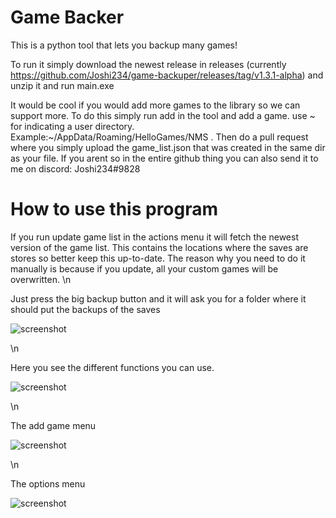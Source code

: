# Game Backer
This is a python tool that lets you backup many games!

To run it simply download the newest release in releases (currently https://github.com/Joshi234/game-backuper/releases/tag/v1.3.1-alpha)
and unzip it and run main.exe

It would be cool if you would add more games to the library so we can support more. To do this simply run add in the tool and add a game. use ~ for indicating a user directory. Example:~/AppData/Roaming/HelloGames/NMS . Then do a pull request where you simply upload the game_list.json that was created in the same dir as your file. If you arent so in the entire github thing you can also send it to me on discord: Joshi234#9828

# How to use this program
If you run update game list in the actions menu it will fetch the newest version of the game list. This contains the locations where the saves are stores so better keep this up-to-date. The reason why you need to do it manually is because if you update, all your custom games will be overwritten.
\n

Just press the big backup button and it will ask you for a folder where it should put the backups of the saves

![screenshot](https://raw.githubusercontent.com/Joshi234/game-backuper/master/screenshots/Screenshot_1.png)

\n


Here you see the different functions you can use.

![screenshot](https://raw.githubusercontent.com/Joshi234/game-backuper/master/screenshots/Screenshot_5.png)

\n

The add game menu

![screenshot](https://raw.githubusercontent.com/Joshi234/game-backuper/master/screenshots/Screenshot_2.png)

\n

The options menu

![screenshot](https://raw.githubusercontent.com/Joshi234/game-backuper/master/screenshots/Screenshot_4.png)



